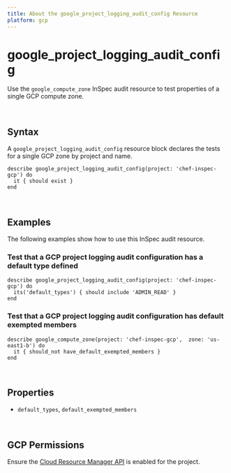 ```yaml
---
title: About the google_project_logging_audit_config Resource
platform: gcp
---
```


# google\_project\_logging\_audit\_config

Use the `google_compute_zone` InSpec audit resource to test properties of a single GCP compute zone.

<br>

## Syntax

A `google_project_logging_audit_config` resource block declares the tests for a single GCP zone by project and name.

    describe google_project_logging_audit_config(project: 'chef-inspec-gcp') do
      it { should exist }
    end

<br>

## Examples

The following examples show how to use this InSpec audit resource.


### Test that a GCP project logging audit configuration has a default type defined

    describe google_project_logging_audit_config(project: 'chef-inspec-gcp') do
      its('default_types') { should include 'ADMIN_READ' }
    end


### Test that a GCP project logging audit configuration has default exempted members

    describe google_compute_zone(project: 'chef-inspec-gcp',  zone: 'us-east1-b') do
      it { should_not have_default_exempted_members }
    end

<br>

## Properties

*  `default_types`, `default_exempted_members`

<br>


## GCP Permissions

Ensure the [Cloud Resource Manager API](https://console.cloud.google.com/apis/library/cloudresourcemanager.googleapis.com/) is enabled for the project.